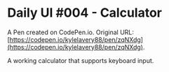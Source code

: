 # Daily UI #004 - Calculator

A Pen created on CodePen.io. Original URL: [https://codepen.io/kylelavery88/pen/zqNXdg](https://codepen.io/kylelavery88/pen/zqNXdg).

A working calculator that supports keyboard input.